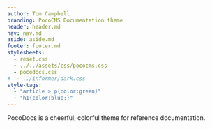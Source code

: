 ```yaml
---
author: Tom Campbell
branding: PocoCMS Documentation theme
header: header.md
nav: nav.md
aside: aside.md
footer: footer.md
stylesheets:
  - reset.css
  - ../../assets/css/pococms.css
  - pocodocs.css
#  - ../informer/dark.css
style-tags:
  - "article > p{color:green}"
  - "h1{color:blue;}"
---
```


PocoDocs is a cheerful, colorful theme for reference documentation.

